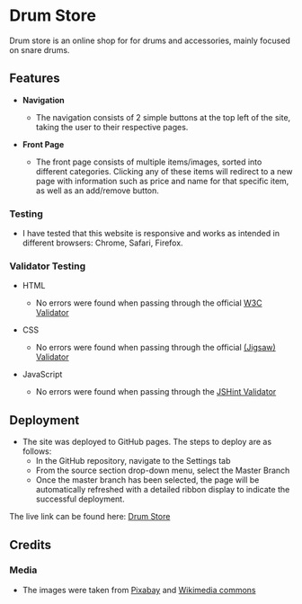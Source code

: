 # Drum Store

Drum store is an online shop for for drums and accessories, mainly focused on snare drums.

## **Features**

- **Navigation**
  - The navigation consists of 2 simple buttons at the top left of the site, taking the user to their respective pages.

- **Front Page** 
  - The front page consists of multiple items/images, sorted into different categories. Clicking any of these items will redirect to a new page with information such as price and name for that specific item, as well as an add/remove button.

### Testing

- I have tested that this website is responsive and works as intended in different browsers: Chrome, Safari, Firefox.


### Validator Testing
- HTML
    - No errors were found when passing through the official [W3C Validator](https://validator.w3.org/nu/)

- CSS
    - No errors were found when passing through the official [(Jigsaw) Validator](https://jigsaw.w3.org/css-validator/)

- JavaScript
    - No errors were found when passing through the [JSHint Validator](https://jshint.com/)


## Deployment

- The site was deployed to GitHub pages. The steps to deploy are as follows:
    - In the GitHub repository, navigate to the Settings tab
    - From the source section drop-down menu, select the Master Branch
    - Once the master branch has been selected, the page will be automatically refreshed with a detailed ribbon display to indicate the successful deployment.

The live link can be found here: [Drum Store]()

## Credits

### Media
- The images were taken from [Pixabay](https://pixabay.com/) and [Wikimedia commons](https://commons.wikimedia.org/wiki/Main_Page)